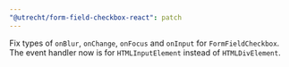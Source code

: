 ```yaml
---
"@utrecht/form-field-checkbox-react": patch
---
```


Fix types of `onBlur`, `onChange`, `onFocus` and `onInput` for `FormFieldCheckbox`. The event handler now is for `HTMLInputElement` instead of `HTMLDivElement`.

